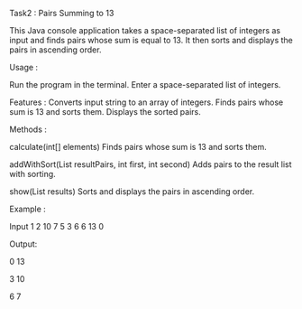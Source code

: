Task2 : Pairs Summing to 13

This Java console application takes a space-separated list of integers as input and finds pairs whose sum is equal to 13. It then sorts and displays the pairs in ascending order.

Usage :

Run the program in the terminal.
Enter a space-separated list of integers.

Features :
Converts input string to an array of integers.
Finds pairs whose sum is 13 and sorts them.
Displays the sorted pairs.

Methods :

calculate(int[] elements)
Finds pairs whose sum is 13 and sorts them.

addWithSort(List<String> resultPairs, int first, int second)
Adds pairs to the result list with sorting.

show(List<String> results)
Sorts and displays the pairs in ascending order.

Example :

Input
1 2 10 7 5 3 6 6 13 0

Output:

0 13

3 10

6 7